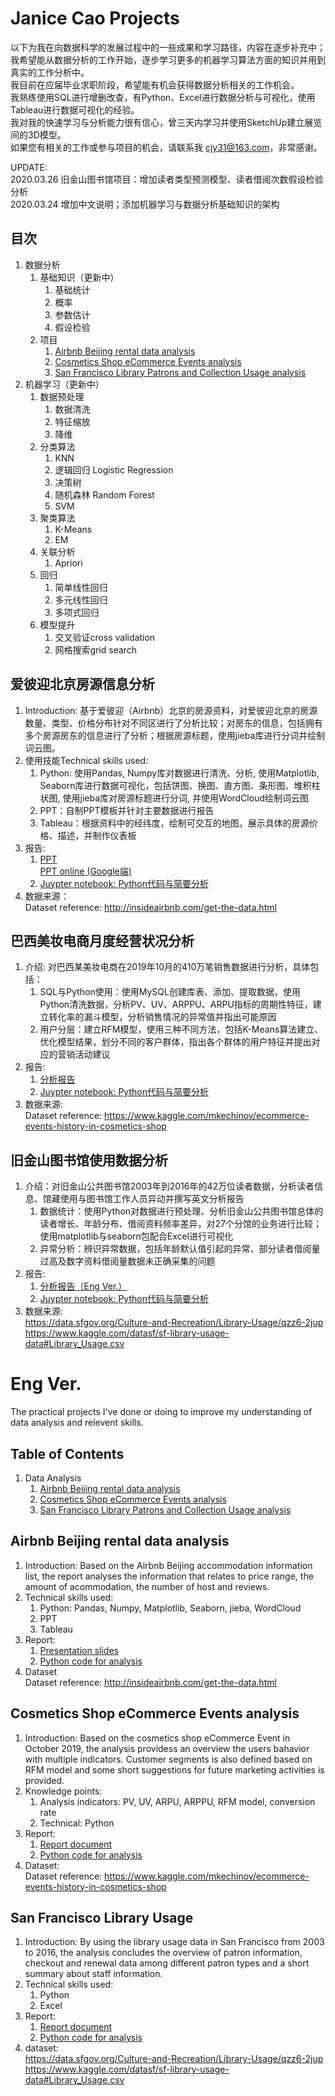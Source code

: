 # Janice Cao Projects
以下为我在向数据科学的发展过程中的一些成果和学习路径，内容在逐步补充中；  
我希望能从数据分析的工作开始，逐步学习更多的机器学习算法方面的知识并用到真实的工作分析中。  
我目前在应届毕业求职阶段，希望能有机会获得数据分析相关的工作机会。  
我熟练使用SQL进行增删改查，有Python、Excel进行数据分析与可视化，使用Tableau进行数据可视化的经验。  
我对我的快速学习与分析能力很有信心，曾三天内学习并使用SketchUp建立展览间的3D模型。  
如果您有相关的工作或参与项目的机会，请联系我 cjy31@163.com，非常感谢。

UPDATE:   
2020.03.26 旧金山图书馆项目：增加读者类型预测模型、读者借阅次数假设检验分析  
2020.03.24 增加中文说明；添加机器学习与数据分析基础知识的架构  

## 目次
1. 数据分析
    1. 基础知识（更新中）
        1. 基础统计
        2. 概率
        3. 参数估计
        4. 假设检验
    1. 项目
        1. [Airbnb Beijing rental data analysis](#airbnb2)
        2. [Cosmetics Shop eCommerce Events analysis](#cosmetics2)  
        3. [San Francisco Library Patrons and Collection Usage analysis](#sf2)  
2. 机器学习（更新中）
    1. 数据预处理
        1. 数据清洗
        2. 特征缩放
        3. 降维
    1. 分类算法
        1. KNN
        2. 逻辑回归 Logistic Regression
        3. 决策树
        4. 随机森林 Random Forest
        5. SVM
    2. 聚类算法
        1. K-Means
        2. EM
    3. 关联分析
        1. Apriori
    4. 回归
        1. 简单线性回归
        2. 多元线性回归
        3. 多项式回归
    5. 模型提升
        1. 交叉验证cross validation
        2. 网格搜索grid search

## <span id = "airbnb2">爱彼迎北京房源信息分析</span>  
1. Introduction: 基于爱彼迎（Airbnb）北京的房源资料，对爱彼迎北京的房源数量、类型、价格分布针对不同区进行了分析比较；对房东的信息，包括拥有多个房源房东的信息进行了分析；根据房源标题，使用jieba库进行分词并绘制词云图。
2. 使用技能Technical skills used:  
    1. Python: 使用Pandas, Numpy库对数据进行清洗、分析, 使用Matplotlib, Seaborn库进行数据可视化，包括饼图、换图、直方图、条形图、堆积柱状图, 使用jieba库对房源标题进行分词, 并使用WordCloud绘制词云图  
    2. PPT：自制PPT模板并针对主要数据进行报告
    3. Tableau：根据资料中的经纬度，绘制可交互的地图，展示具体的房源价格、描述，并制作仪表板
3. 报告:
    1. [PPT](01_airbnb_beijing/Airbnb_Beijing_presentation.pdf)  
    [PPT online (Google端)](https://drive.google.com/open?id=1Ll-_WxqQtc6lezQsmIO94QS7JWmb0dWU)
    2. [Juypter notebook: Python代码与简要分析](01_airbnb_beijing/airbnb_beijing_python.ipynb)
4. 数据来源：  
  Dataset reference: http://insideairbnb.com/get-the-data.html  

## <span id = "cosmetics2">巴西美妆电商月度经营状况分析</span>
1. 介绍: 对巴西某美妆电商在2019年10月的410万笔销售数据进行分析，具体包括： 
    1. SQL与Python使用：使用MySQL创建库表、添加、提取数据，使用Python清洗数据，分析PV、UV、ARPPU、ARPU指标的周期性特征，建立转化率的漏斗模型，分析销售情况的异常值并指出可能原因
    2. 用户分层：建立RFM模型，使用三种不同方法，包括K-Means算法建立、优化模型结果，划分不同的客户群体，指出各个群体的用户特征并提出对应的营销活动建议
2. 报告:  
    1. [分析报告](02_cosmetic_ecommerce/Ecommerce_events_history_in_cosmetics_shop.pdf)  
    2. [Juypter notebook: Python代码与简要分析](02_cosmetic_ecommerce/Cosmetic_Ecommerce_Shop_User_Events_Analysis.ipynb)
3. 数据来源:  
    Dataset reference: https://www.kaggle.com/mkechinov/ecommerce-events-history-in-cosmetics-shop

## <span id = "sf2">旧金山图书馆使用数据分析</span>
1. 介绍：对旧金山公共图书馆2003年到2016年的42万位读者数据，分析读者信息、馆藏使用与图书馆工作人员异动并撰写英文分析报告
    1. 数据统计：使用Python对数据进行预处理、分析旧金山公共图书馆总体的读者增长、年龄分布、借阅资料频率差异，对27个分馆的业务进行比较；使用matplotlib与seaborn包配合Excel进行可视化
    2. 异常分析：辨识异常数据，包括年龄默认值引起的异常、部分读者借阅量过高及数字资料借阅量数据未正确采集的问题
3. 报告:  
    1. [分析报告（Eng Ver.）](03_sf_library/San_Francisco_Library_Usage_analysis_report.pdf)
    2. [Juypter notebook: Python代码与简要分析](03_sf_library/SF_library_usage_analysis.ipynb)
4. 数据来源:  
https://data.sfgov.org/Culture-and-Recreation/Library-Usage/qzz6-2jup  
https://www.kaggle.com/datasf/sf-library-usage-data#Library_Usage.csv

# Eng Ver.
The practical projects I've done or doing to improve my understanding of data analysis and relevent skills.  

## Table of Contents  
1. Data Analysis
    1. [Airbnb Beijing rental data analysis](#airbnb)
    2. [Cosmetics Shop eCommerce Events analysis](#cosmetics)  
    3. [San Francisco Library Patrons and Collection Usage analysis](#sf)  

## <span id = "airbnb">Airbnb Beijing rental data analysis</span>  
1. Introduction: Based on the Airbnb Beijing accommodation information list, the report analyses the information that relates to price range, the amount of acommodation, the number of host and reviews.
2. Technical skills used:  
    1. Python: Pandas, Numpy, Matplotlib, Seaborn, jieba, WordCloud  
    2. PPT
    3. Tableau
3. Report:
    1. [Presentation slides](01_airbnb_beijing/Airbnb_Beijing_presentation.pdf)
    2. [Python code for analysis](01_airbnb_beijing/airbnb_beijing_python.ipynb)
4. Dataset  
  Dataset reference: http://insideairbnb.com/get-the-data.html  

## <span id = "cosmetics">Cosmetics Shop eCommerce Events analysis</span>
1. Introduction: Based on the cosmetics shop eCommerce Event in October 2019, the analysis providess an overview the users bahavior with multiple indicators. Customer segments is also defined based on RFM model and some short suggestions for future marketing activities is provided.    
2. Knowledge points:
    1. Analysis indicators: PV, UV, ARPU, ARPPU, RFM model, conversion rate  
    2. Technical: Python
3. Report:  
    1. [Report document](02_cosmetic_ecommerce/Ecommerce_events_history_in_cosmetics_shop.pdf)  
    2. [Python code for analysis](02_cosmetic_ecommerce/Cosmetic_Ecommerce_Shop_User_Events_Analysis.ipynb)
4. Dataset:  
    Dataset reference: https://www.kaggle.com/mkechinov/ecommerce-events-history-in-cosmetics-shop

## <span id = "sf">San Francisco Library Usage</span>
1. Introduction: By using the library usage data in San Francisco from 2003 to 2016, the analysis concludes the overview of patron information, checkout and renewal data among different patron types and a short summary about staff information.
2. Technical skills used:
    1. Python
    2. Excel
3. Report:  
    1. [Report document](03_sf_library/San_Francisco_Library_Usage_analysis_report.pdf)
    2. [Python code for analysis](03_sf_library/SF_library_usage_analysis.ipynb)
4. dataset:  
https://data.sfgov.org/Culture-and-Recreation/Library-Usage/qzz6-2jup  
https://www.kaggle.com/datasf/sf-library-usage-data#Library_Usage.csv


